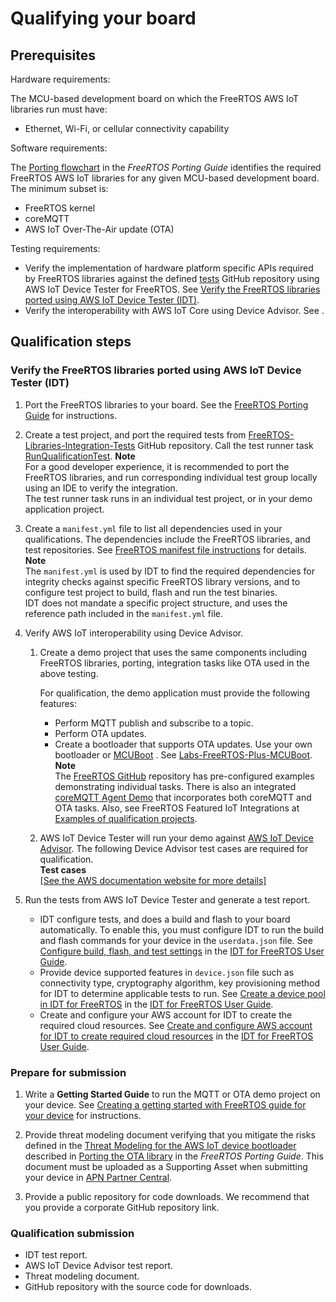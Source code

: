# Qualifying your board<a name="freertos-qualification"></a>

## Prerequisites<a name="prerequistes-qualification"></a>

Hardware requirements:

The MCU\-based development board on which the FreeRTOS AWS IoT libraries run must have:
+ Ethernet, Wi\-Fi, or cellular connectivity capability

Software requirements:

The [Porting flowchart](https://docs.aws.amazon.com/freertos/latest/portingguide/porting-chart.html) in the *FreeRTOS Porting Guide* identifies the required FreeRTOS AWS IoT libraries for any given MCU\-based development board\. The minimum subset is:
+ FreeRTOS kernel
+ coreMQTT
+ AWS IoT Over\-The\-Air update \(OTA\)

Testing requirements:
+ Verify the implementation of hardware platform specific APIs required by FreeRTOS libraries against the defined [tests](https://github.com/FreeRTOS/FreeRTOS-Libraries-Integration-Tests) GitHub repository using AWS IoT Device Tester for FreeRTOS\. See [Verify the FreeRTOS libraries ported using AWS IoT Device Tester \(IDT\)](#qualifying-your-device-idt)\.
+ Verify the interoperability with AWS IoT Core using Device Advisor\. See [](#qualifying-your-device-da)\.

## Qualification steps<a name="qualifying-your-device"></a>

### Verify the FreeRTOS libraries ported using AWS IoT Device Tester \(IDT\)<a name="qualifying-your-device-idt"></a>

1. Port the FreeRTOS libraries to your board\. See the [FreeRTOS Porting Guide](https://docs.aws.amazon.com/freertos/latest/portingguide/) for instructions\.

1. Create a test project, and port the required tests from [FreeRTOS\-Libraries\-Integration\-Tests](https://github.com/FreeRTOS/FreeRTOS-Libraries-Integration-Tests) GitHub repository\. Call the test runner task [ RunQualificationTest](https://github.com/FreeRTOS/FreeRTOS-Libraries-Integration-Tests/blob/a8cafefc714cdbb4ee1d0f97c92e9c4cc75059fd/src/qualification_test.c#L52)\. 
**Note**  
For a good developer experience, it is recommended to port the FreeRTOS libraries, and run corresponding individual test group locally using an IDE to verify the integration\.  
The test runner task runs in an individual test project, or in your demo application project\.

1. Create a `manifest.yml` file to list all dependencies used in your qualifications\. The dependencies include the FreeRTOS libraries, and test repositories\. See [FreeRTOS manifest file instructions](afq-checklist-manifest-instr.md) for details\. 
**Note**  
The `manifest.yml` is used by IDT to find the required dependencies for integrity checks against specific FreeRTOS library versions, and to configure test project to build, flash and run the test binaries\.   
IDT does not mandate a specific project structure, and uses the reference path included in the `manifest.yml` file\.

1. <a name="qualifying-your-device-da"></a>Verify AWS IoT interoperability using Device Advisor\.

   1. Create a demo project that uses the same components including FreeRTOS libraries, porting, integration tasks like OTA used in the above testing\.

      For qualification, the demo application must provide the following features:
      + Perform MQTT publish and subscribe to a topic\.
      + Perform OTA updates\.
      + Create a bootloader that supports OTA updates\. Use your own bootloader or [MCUBoot](https://freertos.org/mcuboot/) \. See [Labs\-FreeRTOS\-Plus\-MCUBoot](https://github.com/FreeRTOS/Lab-Project-FreeRTOS-MCUBoot)\.
**Note**  
The [FreeRTOS GitHub](https://github.com/FreeRTOS/FreeRTOS) repository has pre\-configured examples demonstrating individual tasks\. There is also an integrated [coreMQTT Agent Demo](https://github.com/FreeRTOS/coreMQTT-Agent-Demos) that incorporates both coreMQTT and OTA tasks\. Also, see FreeRTOS Featured IoT Integrations at [Examples of qualification projects](examples-qualification.md)\. 

   1. AWS IoT Device Tester will run your demo against [AWS IoT Device Advisor](https://docs.aws.amazon.com/iot/latest/developerguide/device-advisor.html)\. The following Device Advisor test cases are required for qualification\.  
**Test cases**    
[\[See the AWS documentation website for more details\]](http://docs.aws.amazon.com/freertos/latest/qualificationguide/freertos-qualification.html)

1. Run the tests from AWS IoT Device Tester and generate a test report\.
   + IDT configure tests, and does a build and flash to your board automatically\. To enable this, you must configure IDT to run the build and flash commands for your device in the `userdata.json` file\. See [ Configure build, flash, and test settings](https://docs.aws.amazon.com/freertos/latest/userguide/lts-qual-steps.html#lts-cfg-dt-ud) in the [IDT for FreeRTOS User Guide](https://docs.aws.amazon.com/freertos/latest/userguide/device-tester-for-freertos-ug.html)\.
   + Provide device supported features in `device.json` file such as connectivity type, cryptography algorithm, key provisioning method for IDT to determine applicable tests to run\. See [ Create a device pool in IDT for FreeRTOS](https://docs.aws.amazon.com/freertos/latest/userguide/lts-qual-steps.html#lts-cfg-dt-dp) in the [IDT for FreeRTOS User Guide](https://docs.aws.amazon.com/freertos/latest/userguide/device-tester-for-freertos-ug.html)\. 
   + Create and configure your AWS account for IDT to create the required cloud resources\. See [ Create and configure AWS account for IDT to create required cloud resources](https://docs.aws.amazon.com/freertos/latest/userguide/lts-qual-steps.html#lts-cfg-aws-afr) in the [IDT for FreeRTOS User Guide](https://docs.aws.amazon.com/freertos/latest/userguide/device-tester-for-freertos-ug.html)\. 

### Prepare for submission<a name="qualifying-your-device-preparation"></a>

1. Write a **Getting Started Guide** to run the MQTT or OTA demo project on your device\. See [ Creating a getting started with FreeRTOS guide for your device](https://docs.aws.amazon.com/freertos/latest/qualificationguide/afq-gsg.html) for instructions\.

1. Provide threat modeling document verifying that you mitigate the risks defined in the [ Threat Modeling for the AWS IoT device bootloader](https://docs.aws.amazon.com/freertos/latest/portingguide/afr-porting-ota.html#afr-bootloader) described in [Porting the OTA library](https://docs.aws.amazon.com/freertos/latest/portingguide/afr-porting-ota.html) in the *FreeRTOS Porting Guide*\. This document must be uploaded as a Supporting Asset when submitting your device in [APN Partner Central](https://partnercentral.awspartner.com)\. 

1. Provide a public repository for code downloads\. We recommend that you provide a corporate GitHub repository link\.

### Qualification submission<a name="qualifying-your-device-submission"></a>
+ IDT test report\.
+ AWS IoT Device Advisor test report\.
+ Threat modeling document\.
+ GitHub repository with the source code for downloads\.